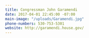 ```yaml
---
title: Congressman John Garamendi
date: 2017-04-01 22:45:00 -07:00
main-image: "/uploads/Garamendi.jpg"
phone-numbers: 530-753-5301
website: http://garamendi.house.gov/
---
```


